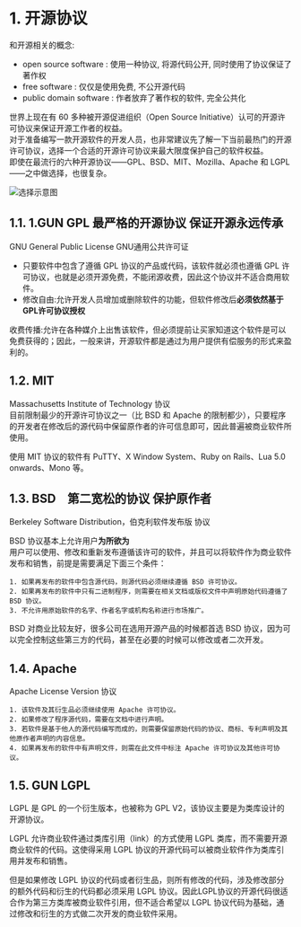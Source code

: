# 1. 开源协议  

和开源相关的概念:
* open source software : 使用一种协议, 将源代码公开, 同时使用了协议保证了著作权
* free software : 仅仅是使用免费, 不公开源代码
* public domain software : 作者放弃了著作权的软件, 完全公共化



世界上现在有 60 多种被开源促进组织（Open Source Initiative）认可的开源许可协议来保证开源工作者的权益。  
对于准备编写一款开源软件的开发人员，也非常建议先了解一下当前最热门的开源许可协议，选择一个合适的开源许可协议来最大限度保护自己的软件权益。  
即使在最流行的六种开源协议——GPL、BSD、MIT、Mozilla、Apache 和 LGPL——之中做选择，也很复杂。  


![选择示意图](http://c.biancheng.net/uploads/allimg/190328/1-1Z32QI643931.gif)  

## 1.1. 1.GUN  GPL  最严格的开源协议 保证开源永远传承

GNU General Public License GNU通用公共许可证  

* 只要软件中包含了遵循 GPL 协议的产品或代码，该软件就必须也遵循 GPL 许可协议，也就是必须开源免费，不能闭源收费，因此这个协议并不适合商用软件。  
* 修改自由:允许开发人员增加或删除软件的功能，但软件修改后**必须依然基于GPL许可协议授权**

收费传播:允许在各种媒介上出售该软件，但必须提前让买家知道这个软件是可以免费获得的；因此，一般来讲，开源软件都是通过为用户提供有偿服务的形式来盈利的。  

## 1.2. MIT

Massachusetts Institute of Technology 协议  
目前限制最少的开源许可协议之一（比 BSD 和 Apache 的限制都少），只要程序的开发者在修改后的源代码中保留原作者的许可信息即可，因此普遍被商业软件所使用。  

使用 MIT 协议的软件有 PuTTY、X Window System、Ruby on Rails、Lua 5.0 onwards、Mono 等。   

## 1.3. BSD　第二宽松的协议 保护原作者

Berkeley Software Distribution，伯克利软件发布版 协议

BSD 协议基本上允许用户**为所欲为**  
用户可以使用、修改和重新发布遵循该许可的软件，并且可以将软件作为商业软件发布和销售，前提是需要满足下面三个条件：

    1. 如果再发布的软件中包含源代码，则源代码必须继续遵循 BSD 许可协议。
    2. 如果再发布的软件中只有二进制程序，则需要在相关文档或版权文件中声明原始代码遵循了 BSD 协议。
    3. 不允许用原始软件的名字、作者名字或机构名称进行市场推广。

BSD 对商业比较友好，很多公司在选用开源产品的时候都首选 BSD 协议，因为可以完全控制这些第三方的代码，甚至在必要的时候可以修改或者二次开发。

## 1.4. Apache 
Apache License Version  协议  

    1. 该软件及其衍生品必须继续使用 Apache 许可协议。
    2. 如果修改了程序源代码，需要在文档中进行声明。
    3. 若软件是基于他人的源代码编写而成的，则需要保留原始代码的协议、商标、专利声明及其他原作者声明的内容信息。
    4. 如果再发布的软件中有声明文件，则需在此文件中标注 Apache 许可协议及其他许可协议。



## 1.5. GUN LGPL

LGPL 是 GPL 的一个衍生版本，也被称为 GPL V2，该协议主要是为类库设计的开源协议。  

LGPL 允许商业软件通过类库引用（link）的方式使用 LGPL 类库，而不需要开源商业软件的代码。这使得采用 LGPL 协议的开源代码可以被商业软件作为类库引用并发布和销售。  

但是如果修改 LGPL 协议的代码或者衍生品，则所有修改的代码，涉及修改部分的额外代码和衍生的代码都必须采用 LGPL 协议。因此LGPL协议的开源代码很适合作为第三方类库被商业软件引用，但不适合希望以 LGPL 协议代码为基础，通过修改和衍生的方式做二次开发的商业软件采用。   
